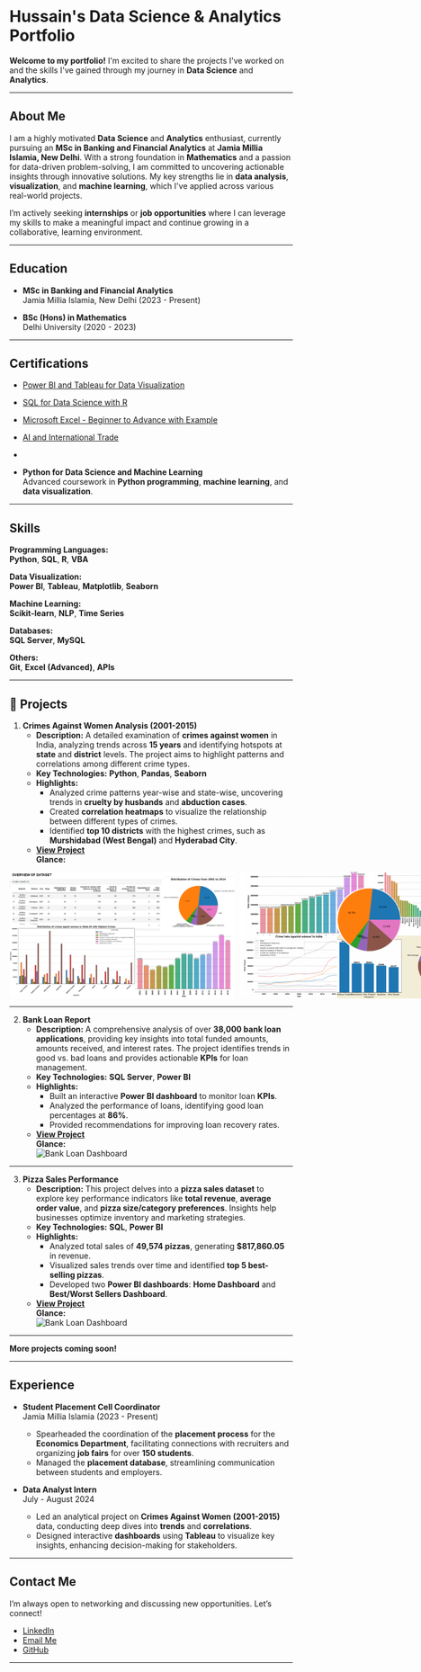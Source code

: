 # Hussain's Data Science & Analytics Portfolio

**Welcome to my portfolio!** I'm excited to share the projects I've worked on and the skills I've gained through my journey in **Data Science** and **Analytics**.

---

## About Me
I am a highly motivated **Data Science** and **Analytics** enthusiast, currently pursuing an **MSc in Banking and Financial Analytics** at **Jamia Millia Islamia, New Delhi**. With a strong foundation in **Mathematics** and a passion for data-driven problem-solving, I am committed to uncovering actionable insights through innovative solutions. My key strengths lie in **data analysis**, **visualization**, and **machine learning**, which I've applied across various real-world projects.

I’m actively seeking **internships** or **job opportunities** where I can leverage my skills to make a meaningful impact and continue growing in a collaborative, learning environment.

---

## Education
- **MSc in Banking and Financial Analytics**  
  Jamia Millia Islamia, New Delhi (2023 - Present)
  
- **BSc (Hons) in Mathematics**  
  Delhi University (2020 - 2023)

---

## Certifications
- [Power BI and Tableau for Data Visualization](https://www.udemy.com/certificate/UC-75ec4235-088e-4f42-b7e6-27bcbae24f6e/?utm_campaign=email&utm_medium=email&utm_source=sendgrid.com)
- [SQL for Data Science with R](https://www.coursera.org/account/accomplishments/records/LNVAC37YC9GY)
- [Microsoft Excel - Beginner to Advance with Example](https://www.udemy.com/certificate/UC-a67b5030-42b6-4a56-ba65-d65b60699708/)
- [AI and International Trade](https://www.udemy.com/certificate/UC-60a59f44-4d0d-4b2a-aff5-ca4a18abf247/)
- []()

- **Python for Data Science and Machine Learning**  
  Advanced coursework in **Python programming**, **machine learning**, and **data visualization**.
---

## Skills
**Programming Languages:**  
**Python**, **SQL**, **R**, **VBA**

**Data Visualization:**  
**Power BI**, **Tableau**, **Matplotlib**, **Seaborn**

**Machine Learning:**  
**Scikit-learn**, **NLP**, **Time Series**

**Databases:**  
**SQL Server**, **MySQL**

**Others:**  
**Git**, **Excel (Advanced)**, **APIs**

---

## 🔬 Projects

1. **Crimes Against Women Analysis (2001-2015)**  
   - **Description:** A detailed examination of **crimes against women** in India, analyzing trends across **15 years** and identifying hotspots at **state** and **district** levels. The project aims to highlight patterns and correlations among different crime types.  
   - **Key Technologies:** **Python**, **Pandas**, **Seaborn**  
   - **Highlights:**  
     - Analyzed crime patterns year-wise and state-wise, uncovering trends in **cruelty by husbands** and **abduction cases**.  
     - Created **correlation heatmaps** to visualize the relationship between different types of crimes.  
     - Identified **top 10 districts** with the highest crimes, such as **Murshidabad (West Bengal)** and **Hyderabad City**.  
   - **[View Project](https://github.com/hussain-data-analyst/DataAnalystPortfolioProjects/tree/main/Crimes%20Against%20Women%20in%20India%3A%20A%2015-Year%20Trend%20Analysis)**  
   **Glance:**  
<div style="display: flex; justify-content: space-between;">
  
<img src="https://github.com/hussain-data-analyst/DataAnalystPortfolioProjects/blob/main/Crimes%20Against%20Women%20in%20India%3A%20A%2015-Year%20Trend%20Analysis/Images/Screenshot%202024-10-10%20155818.png" alt="Bank Loan Dashboard" width="400" style="display:inline-block; margin-right: 10px;"/>

<img src="https://github.com/hussain-data-analyst/DataAnalystPortfolioProjects/blob/main/Crimes%20Against%20Women%20in%20India%3A%20A%2015-Year%20Trend%20Analysis/Images/Screenshot%202024-10-06%20202418.png" alt="Loan KPI Insights" width="400" style="display:inline-block;"/>

</div>

---

2. **Bank Loan Report**  
   - **Description:** A comprehensive analysis of over **38,000 bank loan applications**, providing key insights into total funded amounts, amounts received, and interest rates. The project identifies trends in good vs. bad loans and provides actionable **KPIs** for loan management.  
   - **Key Technologies:** **SQL Server**, **Power BI**  
   - **Highlights:**  
     - Built an interactive **Power BI dashboard** to monitor loan **KPIs**.  
     - Analyzed the performance of loans, identifying good loan percentages at **86%**.  
     - Provided recommendations for improving loan recovery rates.  
   - **[View Project](https://github.com/hussain-data-analyst/DataAnalystPortfolioProjects/tree/main/Proj%232%20-%20Bank%20Loan%20Portfolio%20Assessment)**  
   **Glance:**  
     ![Bank Loan Dashboard](link_to_screenshot_1)
     


---

3. **Pizza Sales Performance**  
   - **Description:** This project delves into a **pizza sales dataset** to explore key performance indicators like **total revenue**, **average order value**, and **pizza size/category preferences**. Insights help businesses optimize inventory and marketing strategies.  
   - **Key Technologies:** **SQL**, **Power BI**  
   - **Highlights:**  
     - Analyzed total sales of **49,574 pizzas**, generating **$817,860.05** in revenue.  
     - Visualized sales trends over time and identified **top 5 best-selling pizzas**.  
     - Developed two **Power BI dashboards**: **Home Dashboard** and **Best/Worst Sellers Dashboard**.  
   - **[View Project](https://github.com/hussain-data-analyst/DataAnalystPortfolioProjects/tree/main/Proj%233%20-%20Pizza%20Sales%20Performance)**  
   **Glance:**  
     ![Bank Loan Dashboard](link_to_screenshot_1)


---

**More projects coming soon!**

---

## Experience
- **Student Placement Cell Coordinator**  
  Jamia Millia Islamia (2023 - Present)  
  - Spearheaded the coordination of the **placement process** for the **Economics Department**, facilitating connections with recruiters and organizing **job fairs** for over **150 students**.
  - Managed the **placement database**, streamlining communication between students and employers.

- **Data Analyst Intern**  
  July - August 2024  
  - Led an analytical project on **Crimes Against Women (2001-2015)** data, conducting deep dives into **trends** and **correlations**.
  - Designed interactive **dashboards** using **Tableau** to visualize key insights, enhancing decision-making for stakeholders.

---

## Contact Me
I’m always open to networking and discussing new opportunities. Let’s connect!  
- [LinkedIn](https://www.linkedin.com/in/hussain-s-149253250?lipi=urn%3Ali%3Apage%3Ad_flagship3_profile_view_base_contact_details%3Bu4XzMIKUS0mzN%2B0FdFCcxQ%3D%3D)  
- [Email Me](mailto:hussain88127@gmail.com)
- [GitHub](#)  
  
---
